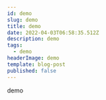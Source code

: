 ```yaml
---
id: demo
slug: demo
title: demo
date: 2022-04-03T06:58:35.512Z
description: demo
tags:
  - demo
headerImage: demo
template: blog-post
published: false
---
```

demo